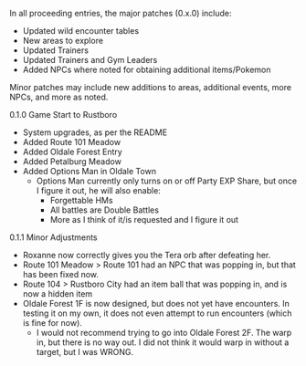 In all proceeding entries, the major patches (0.x.0) include:
- Updated wild encounter tables
- New areas to explore
- Updated Trainers
- Updated Trainers and Gym Leaders
- Added NPCs where noted for obtaining additional items/Pokemon

Minor patches may include new additions to areas, additional events, more NPCs, and more as noted.

0.1.0 Game Start to Rustboro
- System upgrades, as per the README
- Added Route 101 Meadow
- Added Oldale Forest Entry
- Added Petalburg Meadow
- Added Options Man in Oldale Town
  - Options Man currently only turns on or off Party EXP Share, but once I figure it out, he will also enable:
    - Forgettable HMs
    - All battles are Double Battles
    - More as I think of it/is requested and I figure it out

0.1.1 Minor Adjustments
- Roxanne now correctly gives you the Tera orb after defeating her.
- Route 101 Meadow > Route 101 had an NPC that was popping in, but that has been fixed now.
- Route 104 > Rustboro City had an item ball that was popping in, and is now a hidden item
- Oldale Forest 1F is now designed, but does not yet have encounters. In testing it on my own, it does not even attempt to run encounters (which is fine for now).
  - I would not recommend trying to go into Oldale Forest 2F. The warp in, but there is no way out. I did not think it would warp in without a target, but I was WRONG.
